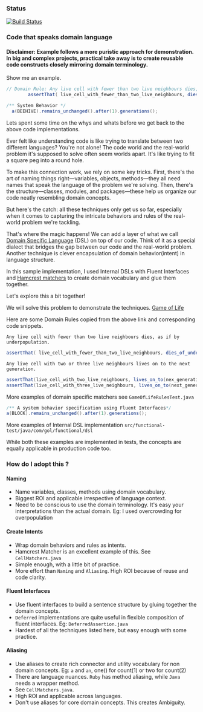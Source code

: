 ### Status
[![Build Status](https://api.travis-ci.org/codehackerr/JGoL.png)](https://api.travis-ci.org/codehackerr/JGoL.png)

### Code that speaks domain language

#### Disclaimer: Example follows a more puristic approach for demonstration. In big and complex projects, practical take away is to create reusable code constructs closely mirroring domain terminology.

Show me an example.

```java
// Domain Rule: Any live cell with fewer than two live neighbours dies, as if by underpopulation. 
        assertThat( live_cell_with_fewer_than_two_live_neighbours, dies_of_underpopulation(next_generation));

/** System Behavior */
  a(BEEHIVE).remains_unchanged().after(1).generations();
``` 

Lets spent some time on the whys and whats before we get back to the above code implementations.

Ever felt like understanding code is like trying to translate between two different languages? You're not alone! The code world and the real-world problem it's supposed to solve often seem worlds apart. It's like trying to fit a square peg into a round hole.

To make this connection work, we rely on some key tricks. First, there's the art of naming things right—variables, objects, methods—they all need names that speak the language of the problem we're solving.
Then, there's the structure—classes, modules, and packages—these help us organize our code neatly resembling domain concepts.

But here's the catch: all these techniques only get us so far, especially when it comes to capturing the intricate behaviors and rules of the real-world problem we're tackling.

That's where the magic happens!
We can add a layer of what we call [Domain Specific Language](https://martinfowler.com/dsl.html#:~:text=A%20Domain%2DSpecific%20Language%20\(DSL,as%20computing%20has%20been%20done.\)) (DSL) on top of our code. Think of it as a special dialect that bridges the gap between our code and the real-world problem.
Another technique is clever encapsulation of domain behavior(intent) in language structure.

In this sample implementation, I used Internal DSLs with Fluent Interfaces 
and [Hamcrest matchers](https://hamcrest.org/JavaHamcrest/) to create domain vocabulary and glue them together.

Let's explore this a bit together!

We will solve this problem to demonstrate the techniques. [Game of Life](https://en.wikipedia.org/wiki/Conway%27s_Game_of_Life)

Here are some Domain Rules copied from the above link and corresponding code snippets.

`Any live cell with fewer than two live neighbours dies, as if by underpopulation.`
```java 
assertThat( live_cell_with_fewer_than_two_live_neighbours, dies_of_underpopulation(next_generation));
```
`Any live cell with two or three live neighbours lives on to the next generation.`
```java
assertThat(live_cell_with_two_live_neighbours, lives_on_to(nex_generation));
assertThat(live_cell_with_three_live_neighbours, lives_on_to(next_generation));
```

More examples of domain specific matchers see `GameOfLifeRulesTest.java`


```Java
/** A system behavior specification using Fluent Interfaces*/
a(BLOCK).remains_unchanged().after(1).generations();
```

More examples of Internal DSL implementation `src/functional-test/java/com/gol/functional/dsl`

While both these examples are implemented in tests, the concepts are equally applicable in production code too.

### How do I adopt this ?
#### Naming
- Name variables, classes, methods using domain vocabulary.
- Biggest ROI and applicable irrespective of language context.
- Need to be conscious to use the domain terminology. It's easy your interpretations than the actual domain. Eg: I used overcrowding for overpopulation
#### Create Intents
- Wrap domain behaviors and rules as intents.
- Hamcrest Matcher is an excellent example of this. See `CellMatchers.java`
- Simple enough, with a little bit of practice.
- More effort than `Naming` and `Aliasing`. High ROI because of reuse and code clarity.
#### Fluent Interfaces
- Use fluent interfaces to build a sentence structure by gluing together the domain concepts.
- `Deferred` implementations are quite useful in flexible composition of fluent interfaces. Eg: `DeferredAssertion.java`
- Hardest of all the techniques listed here, but easy enough with some practice.
#### Aliasing
- Use aliases to create rich connector and utility vocabulary for non domain concepts. Eg: `a` and `an`, one() for count(1) or two for count(2)
- There are language nuances. `Ruby` has method aliasing, while `Java` needs a wrapper method. 
- See `CellMatchers.java`.
- High ROI and applicable across languages.
- Don't use aliases for core domain concepts. This creates Ambiguity.

